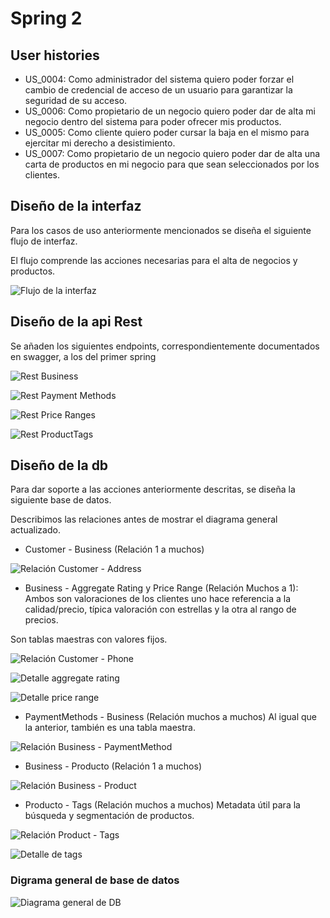 # Spring 2

## User histories

- US_0004: Como administrador del sistema quiero poder forzar el cambio de credencial de acceso de un usuario para garantizar la seguridad de su acceso.
- US_0006: Como propietario de un negocio quiero poder dar de alta mi negocio dentro del sistema para poder ofrecer mis productos.
- US_0005: Como cliente quiero poder cursar la baja en el mismo para ejercitar mi derecho a desistimiento.
- US_0007: Como propietario de un negocio quiero poder dar de alta una carta de productos en mi negocio para que sean seleccionados por los clientes.


## Diseño de la interfaz

Para los casos de uso anteriormente mencionados se diseña el siguiente flujo de interfaz.

El flujo comprende las acciones necesarias para el alta de negocios y productos.

![Flujo de la interfaz](doc_images/interfaz_spring_2.png)

## Diseño de la api Rest

Se añaden los siguientes endpoints, correspondientemente documentados en swagger, a los del primer spring

![Rest Business](/doc_images/rest_business.png)

![Rest Payment Methods](/doc_images/rest_payment_methods.png)

![Rest Price Ranges](/doc_images/rest_price_ranges.png)

![Rest ProductTags](/doc_images/rest_product_tags.png)


## Diseño de la db

Para dar soporte a las acciones anteriormente descritas, se diseña la siguiente base de datos.

Describimos las relaciones antes de mostrar el diagrama general actualizado.

- Customer - Business (Relación 1 a muchos)

![Relación Customer - Address](doc_images/customer_business.png)

- Business - Aggregate Rating y Price Range (Relación Muchos a 1): Ambos son valoraciones de los clientes uno hace referencia a la calidad/precio, típica valoración con estrellas y la otra al rango de precios.

Son tablas maestras con valores fijos.

![Relación Customer - Phone](doc_images/business_ratings.png)

![Detalle aggregate rating](doc_images/rating_data.png)

![Detalle price range](doc_images/price_range_data.png)

- PaymentMethods - Business (Relación muchos a muchos) Al igual que la anterior, también es una tabla maestra.

![Relación Business - PaymentMethod](doc_images/business_payment.png)

- Business - Producto (Relación 1 a muchos)

![Relación Business - Product](doc_images/business_producto.png)

- Producto - Tags (Relación muchos a muchos) Metadata útil para la búsqueda y segmentación de productos.

![Relación Product - Tags](doc_images/product_tags.png)

![Detalle de tags](doc_images/detalle_tags.png)

### Digrama general de base de datos

![Diagrama general de DB](doc_images/diagrama_completo_spring2.png)
